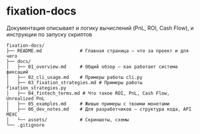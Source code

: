 # fixation-docs
Документация описывает и логику вычислений (PnL, ROI, Cash Flow), и инструкции по запуску скриптов

```
fixation-docs/
├── README.md              # Главная страница — что за проект и для чего
├── docs/
│   ├── 01_overview.md     # Общий обзор — как работает система фиксаций
│   ├── 02_cli_usage.md    # Примеры работы cli.py
│   ├── 03_fixation_strategies.md # Примеры работы fixation_strategies.py
│   ├── 04_fintech_terms.md # Что такое ROI, PnL, Cash Flow, Unrealized PnL
│   ├── 05_examples.md     # Живые примеры с твоими монетами
│   ├── 06_dev_notes.md    # Для разработчиков — структура кода, API MEXC
│   └── assets/            # Скриншоты, схемы
└── .gitignore
```
